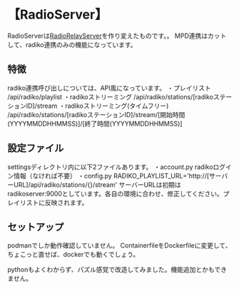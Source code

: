 # 【RadioServer】
RadioServerは[RadioRelayServer](https://github.com/burrocargado/RadioRelayServer.git)を作り変えたものです。。
MPD連携はカットして、radiko連携のみの機能になっています。


## 特徴
radiko連携呼び出しについては、API風になっています。
・プレイリスト
 /api/radiko/playlist
・radikoストリーミング
 /api/radiko/stations/[radikoステーションID]/stream
・radikoストリーミング(タイムフリー)
 /api/radiko/stations/[radikoステーションID]/stream/[開始時間(YYYYMMDDHHMMSS)]/[終了時間(YYYYMMDDHHMMSS)]


## 設定ファイル
settingsディレクトリ内に以下2ファイルあります。
・account.py
 radikoログイン情報（なければ不要）
・config.py
 RADIKO_PLAYLIST_URL='http://[サーバーURL]/api/radiko/stations/{}/stream'
 サーバーURLは初期はradikoserver:9000としています。各自の環境に合わせ、修正してください。プレイリストに反映されます。


## セットアップ
podmanでしか動作確認していません。
ContainerfileをDockerfileに変更して、ちょこっと直せば、dockerでも動くでしょう。


pythonもよくわからず、パズル感覚で改造してみました。機能追加とかもできません。


